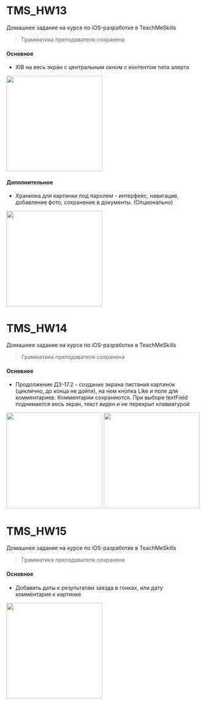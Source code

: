 # TMS_HW13
Домашнее задание на курсе по iOS-разработке в TeachMeSkills
> Грамматика преподавателя сохранена

#### Основное
- XIB на весь экран с центральным окном с контентом типа алерта

<img src="https://user-images.githubusercontent.com/44808549/139904484-fe1b04e6-1f78-4dd8-8bfb-caf62f6b9f5b.png" width="250" />

#### Дополнительное
- Хранилка для картинки под паролем - интерфейс, навигация, добавление фото, сохранение в документы. (Опционально)

<img src="https://user-images.githubusercontent.com/44808549/139904721-98315f80-7264-4567-b7bb-2e04e47deb5b.png" width="250" />

# TMS_HW14
Домашнее задание на курсе по iOS-разработке в TeachMeSkills
> Грамматика преподавателя сохранена

#### Основное
- Продолжение ДЗ-17.2 - создание экрана листания картинок (циклично, до конца не дойти), на нем кнопка Like и поле для комментариев. Комментарии сохраняются. При выборе textField поднимается весь экран, текст виден и не перекрыт клавиатурой

<p align="center">
  <img src="https://user-images.githubusercontent.com/44808549/139905896-fe36e049-d712-466b-8ea2-87e0077d7666.png" width="250" />                                                                                                               
  <img src="https://user-images.githubusercontent.com/44808549/139905919-bb49f030-afe5-466e-94f8-d93961cb9d7f.png" width="250" />                                                                                                                     
</p>

# TMS_HW15
Домашнее задание на курсе по iOS-разработке в TeachMeSkills
> Грамматика преподавателя сохранена

#### Основное
- Добавить даты к результатам заезда в гонках, или дату комментария к картинке

<img src="https://user-images.githubusercontent.com/44808549/139907387-3249912a-070f-433a-a462-57ee75ab0920.png" width="250" />
